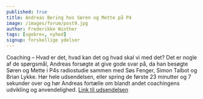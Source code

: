 ```yaml
---
published: true
title: Andreas Bering hos Søren og Mette på P4
image: /images/forum/post9.jpg
author: Frederikke Winther
tags: [ugebrev, nyhed]
signup: forskellige ydelser
---
```


Coaching – Hvad er det, hvad kan det og hvad skal vi med det? Det er nogle af de spørgsmål, Andreas forsøgte at give gode svar på, da han besøgte Søren og Mette i P4s radiostudie sammen med Søs Fenger, Simon Talbot og Brian Lykke. Hør hele udsendelsen, eller spring de første 23 minutter og 7 sekunder over og hør Andreas fortælle om blandt andet coachingens udvikling og anvendelighed. [Link til udsendelsen](https://www.dr.dk/radio/p4/soeren-mette/soeren-mette-81)